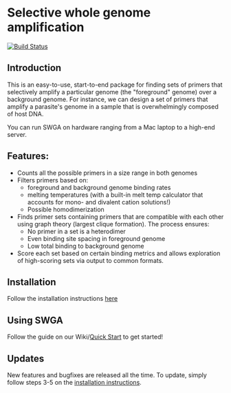 # Selective whole genome amplification
[![Build Status](https://travis-ci.org/eclarke/swga.svg?branch=master)](https://travis-ci.org/eclarke/swga)
## Introduction 
This is an easy-to-use, start-to-end package for finding sets of primers that selectively amplify a particular genome (the "foreground" genome) over a background genome. For instance, we can design a set of primers that amplify a parasite's genome in a sample that is overwhelmingly composed of host DNA.

You can run SWGA on hardware ranging from a Mac laptop to a high-end server. 

## Features:
- Counts all the possible primers in a size range in both genomes
- Filters primers based on:
  - foreground and background genome binding rates
  - melting temperatures (with a built-in melt temp calculator that accounts for mono- and divalent cation solutions!)
  - Possible homodimerization
- Finds primer sets containing primers that are compatible with each other using graph theory (largest clique formation). The process ensures:
  - No primer in a set is a heterodimer
  - Even binding site spacing in foreground genome
  - Low total binding to background genome
- Score each set based on certain binding metrics and allows exploration of high-scoring sets via output to common formats.

## Installation
Follow the installation instructions [here](https://github.com/eclarke/swga/wiki/Installation)

## Using SWGA
Follow the guide on our Wiki/[Quick Start](https://github.com/eclarke/swga/wiki/Quick-Start) to get started!

## Updates
New features and bugfixes are released all the time. To update, simply follow steps 3-5 on the [installation instructions](https://github.com/eclarke/swga/wiki/Installation).
